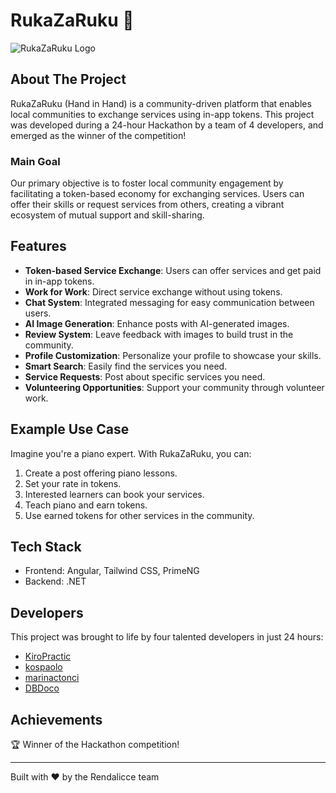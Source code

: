 # RukaZaRuku 🤝

![RukaZaRuku Logo](https://i.imgur.com/U5zDWqW.png)

## About The Project

RukaZaRuku (Hand in Hand) is a community-driven platform that enables local communities to exchange services using in-app tokens. This project was developed during a 24-hour Hackathon by a team of 4 developers, and emerged as the winner of the competition!

### Main Goal

Our primary objective is to foster local community engagement by facilitating a token-based economy for exchanging services. Users can offer their skills or request services from others, creating a vibrant ecosystem of mutual support and skill-sharing.

## Features

- **Token-based Service Exchange**: Users can offer services and get paid in in-app tokens.
- **Work for Work**: Direct service exchange without using tokens.
- **Chat System**: Integrated messaging for easy communication between users.
- **AI Image Generation**: Enhance posts with AI-generated images.
- **Review System**: Leave feedback with images to build trust in the community.
- **Profile Customization**: Personalize your profile to showcase your skills.
- **Smart Search**: Easily find the services you need.
- **Service Requests**: Post about specific services you need.
- **Volunteering Opportunities**: Support your community through volunteer work.

## Example Use Case

Imagine you're a piano expert. With RukaZaRuku, you can:
1. Create a post offering piano lessons.
2. Set your rate in tokens.
3. Interested learners can book your services.
4. Teach piano and earn tokens.
5. Use earned tokens for other services in the community.

## Tech Stack

- Frontend: Angular, Tailwind CSS, PrimeNG
- Backend: .NET

## Developers

This project was brought to life by four talented developers in just 24 hours:

- [KiroPractic](https://github.com/KiroPractic)
- [kospaolo](https://github.com/kospaolo)
- [marinactonci](https://github.com/marinactonci)
- [DBDoco](https://github.com/DBDoco)

## Achievements

🏆 Winner of the Hackathon competition!

---

Built with ❤️ by the Rendalicce team
